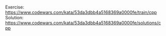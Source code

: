 Exercise: https://www.codewars.com/kata/53da3dbb4a5168369a0000fe/train/cpp
Solution: https://www.codewars.com/kata/53da3dbb4a5168369a0000fe/solutions/cpp
